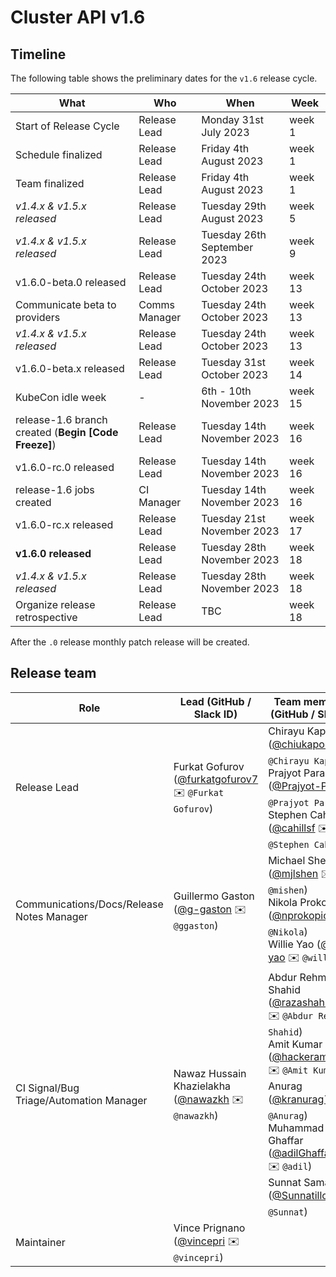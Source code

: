 # Cluster API v1.6

## Timeline

The following table shows the preliminary dates for the `v1.6` release cycle.

| **What**                                             | **Who**      | **When**                    | **Week** |
|------------------------------------------------------|--------------|-----------------------------|----------|
| Start of Release Cycle                               | Release Lead | Monday 31st July 2023       | week 1   |
| Schedule finalized                                   | Release Lead | Friday 4th August 2023      | week 1   |
| Team finalized                                       | Release Lead | Friday 4th August 2023      | week 1   |
| *v1.4.x & v1.5.x released*                           | Release Lead | Tuesday 29th August 2023    | week 5   |
| *v1.4.x & v1.5.x released*                           | Release Lead | Tuesday 26th September 2023 | week 9   |
| v1.6.0-beta.0 released                               | Release Lead | Tuesday 24th October 2023   | week 13  |
| Communicate beta to providers                        | Comms Manager| Tuesday 24th October 2023   | week 13  |
| *v1.4.x & v1.5.x released*                           | Release Lead | Tuesday 24th October 2023   | week 13  |
| v1.6.0-beta.x released                               | Release Lead | Tuesday 31st October 2023   | week 14  |
| KubeCon idle week                                    |      -       | 6th - 10th November 2023    | week 15  |
| release-1.6 branch created (**Begin [Code Freeze]**) | Release Lead | Tuesday 14th November 2023  | week 16  |
| v1.6.0-rc.0 released                                 | Release Lead | Tuesday 14th November 2023  | week 16  |
| release-1.6 jobs created                             | CI Manager   | Tuesday 14th November 2023  | week 16  |
| v1.6.0-rc.x released                                 | Release Lead | Tuesday 21st November 2023  | week 17  |
| **v1.6.0 released**                                  | Release Lead | Tuesday 28th November 2023  | week 18  |
| *v1.4.x & v1.5.x released*                           | Release Lead | Tuesday 28th November 2023  | week 18  |
| Organize release retrospective                       | Release Lead | TBC                         | week 18  |

After the `.0` release monthly patch release will be created.

## Release team

| **Role**                                  | **Lead** (**GitHub / Slack ID**)                                                          | **Team member(s) (GitHub / Slack ID)** |
|-------------------------------------------|-------------------------------------------------------------------------------------------|----------------------------------------|
| Release Lead                              | Furkat Gofurov ([@furkatgofurov7](https://github.com/furkatgofurov7) ✉️ ️`@Furkat Gofurov`) | Chirayu Kapoor ([@chiukapoor](https://github.com/chiukapoor) ✉️ `@Chirayu Kapoor`) <br> Prajyot Parab ([@Prajyot-Parab](https://github.com/Prajyot-Parab) ✉️ ️`@Prajyot Parab`) <br> Stephen Cahill ([@cahillsf](https://github.com/cahillsf) ✉️ ️`@Stephen Cahill`) |
| Communications/Docs/Release Notes Manager | Guillermo Gaston ([@g-gaston](https://github.com/g-gaston) ✉️ ️`@ggaston`) | Michael Shen ([@mjlshen](https://github.com/mjlshen) ✉️ ️`@mishen`) <br> Nikola Prokopić ([@nprokopic](https://github.com/nprokopic) ✉️ ️`@Nikola`) <br> Willie Yao ([@willie-yao](https://github.com/willie-yao) ✉️ ️`@willie`) |
| CI Signal/Bug Triage/Automation Manager   | Nawaz Hussain Khazielakha ([@nawazkh](https://github.com/nawazkh) ✉️ `@nawazkh`) | Abdur Rehman Shahid ([@razashahid107](https://github.com/razashahid107) ✉️ `@Abdur Rehman Shahid`) <br> Amit Kumar ([@hackeramitkumar](https://github.com/hackeramitkumar) ✉️ `@Amit Kumar`) <br> Anurag ([@kranurag7](https://github.com/kranurag7) ✉️ `@Anurag`) <br> Muhammad Adil Ghaffar ([@adilGhaffarDev](https://github.com/adilGhaffarDev) ✉️ `@adil`) <br> Sunnat Samadov ([@Sunnatillo](https://github.com/Sunnatillo) ✉️ `@Sunnat`) |
| Maintainer                                | Vince Prignano ([@vincepri](https://github.com/vincepri) ✉️ ️`@vincepri`) |